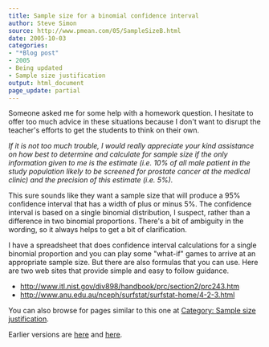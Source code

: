 ```yaml
---
title: Sample size for a binomial confidence interval
author: Steve Simon
source: http://www.pmean.com/05/SampleSizeB.html
date: 2005-10-03
categories:
- "*Blog post"
- 2005
- Being updated
- Sample size justification
output: html_document
page_update: partial
---
```


Someone asked me for some help with a homework question. I hesitate to
offer too much advice in these situations because I don't want to
disrupt the teacher's efforts to get the students to think on their
own.

*If it is not too much trouble, I would really appreciate your kind
assistance on how best to determine and calculate for sample size if
the only information given to me is the estimate (i.e. 10% of all male
patient in the study population likely to be screened for prostate
cancer at the medical clinic) and the precision of this estimate (i.e.
5%).*

This sure sounds like they want a sample size that will produce a 95%
confidence interval that has a width of plus or minus 5%. The confidence
interval is based on a single binomial distribution, I suspect, rather
than a difference in two binomial proportions. There's a bit of
ambiguity in the wording, so it always helps to get a bit of
clarification.

I have a spreadsheet that does confidence interval calculations for a
single binomial proportion and you can play some "what-if" games to
arrive at an appropriate sample size. But there are also formulas that
you can use. Here are two web sites that provide simple and easy to
follow guidance.

- <http://www.itl.nist.gov/div898/handbook/prc/section2/prc243.htm>
- <http://www.anu.edu.au/nceph/surfstat/surfstat-home/4-2-3.html>

 You can also browse
for pages similar to this one at [Category: Sample size
justification](../category/SampleSizeJustification.html).

Earlier versions are [here][sim1] and [here][sim2].

[sim1]: http://www.pmean.com/05/SampleSizeB.html
[sim2]: http://new.pmean.com/sample-size-binomial/
